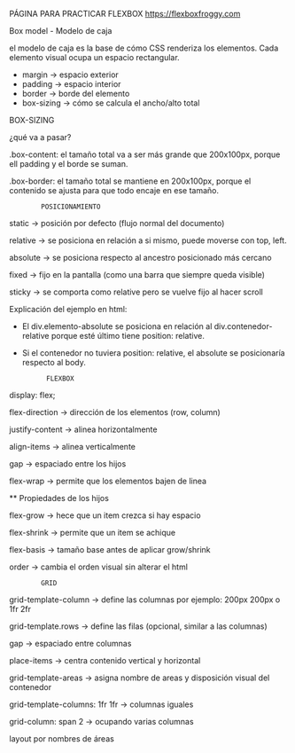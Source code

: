 PÁGINA PARA PRACTICAR FLEXBOX
https://flexboxfroggy.com

Box model - Modelo de caja

el modelo de caja es la base de cómo CSS renderiza los elementos. Cada elemento visual ocupa un espacio rectangular.

- margin -> espacio exterior
- padding -> espacio interior
- border -> borde del elemento
- box-sizing -> cómo se calcula el ancho/alto total

BOX-SIZING

¿qué va a pasar?

.box-content: el tamaño total va a ser más grande que 200x100px, porque ell padding y el borde se suman.

.box-border: el tamaño total se mantiene en 200x100px, porque el contenido se ajusta para que todo encaje en ese tamaño.

            POSICIONAMIENTO

static -> posición por defecto (flujo normal del documento)

relative -> se posiciona en relación a si mismo, puede moverse con top, left.

absolute -> se posiciona respecto al ancestro posicionado más cercano

fixed -> fijo en la pantalla (como una barra que siempre queda visible)

sticky -> se comporta como relative pero se vuelve fijo al hacer scroll

Explicación del ejemplo en html:
- El div.elemento-absolute se posiciona en relación al div.contenedor-relative porque esté último tiene position: relative.

- Si el contenedor no tuviera position: relative, el absolute se posicionaría respecto al body.



            FLEXBOX

display: flex;

flex-direction -> dirección de los elementos (row, column)

justify-content -> alinea horizontalmente 

align-items -> alinea verticalmente

gap -> espaciado entre los hijos

flex-wrap -> permite que los elementos bajen de linea

** Propiedades de los hijos

flex-grow -> hece que un item crezca si hay espacio

flex-shrink -> permite que un item se achique

flex-basis -> tamaño base antes de aplicar grow/shrink

order -> cambia el orden visual sin alterar el html



            GRID

grid-template-column -> define las columnas por  ejemplo:  200px 200px o 1fr 2fr

grid-template.rows -> define las filas (opcional, similar a las columnas)

gap -> espaciado entre columnas

place-items -> centra contenido vertical y horizontal

grid-template-areas -> asigna nombre de areas y disposición visual del contenedor

grid-template-columns: 1fr 1fr -> columnas iguales

grid-column: span 2 -> ocupando varias columnas

layout por nombres de áreas

